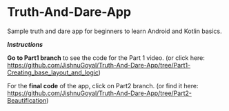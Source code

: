# Truth-And-Dare-App
Sample truth and dare app for beginners to learn Android and Kotlin basics.

_**Instructions**_

**Go to Part1 branch** to see the code for the Part 1 video. (or click here: https://github.com/JishnuGoyal/Truth-And-Dare-App/tree/Part1-Creating_base_layout_and_logic)

For the **final code** of the app, click on Part2 branch. (or find it here: https://github.com/JishnuGoyal/Truth-And-Dare-App/tree/Part2-Beautification)
